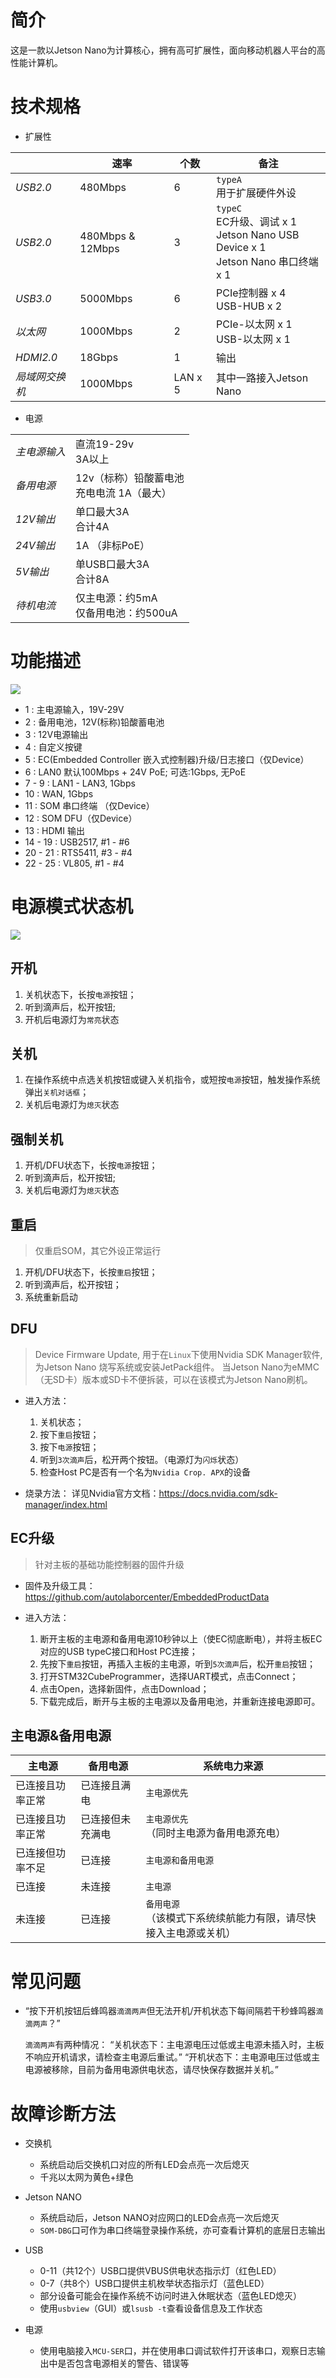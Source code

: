 <!--
 * @Description: 
 * @Date: 2020-09-11 18:51:20
 * @LastEditors: CK.Zh
 * @LastEditTime: 2021-01-07 18:40:28
 * @FilePath: \pm1-navigationkit-docs\source\user_guide\mother_board\doc.md
-->
# 简介

这是一款以Jetson Nano为计算核心，拥有高可扩展性，面向移动机器人平台的高性能计算机。

# 技术规格

* 扩展性

|              | 速率     | 个数 | 备注                                                                      |
|--------------|----------|------|---------------------------------------------------------------------------|
| *USB2.0*       | 480Mbps  | 6    | `typeA` </br> 用于扩展硬件外设                                                          |
| *USB2.0*       | 480Mbps & 12Mbps      | 3    | `typeC` </br> EC升级、调试 x 1 </br> Jetson Nano USB Device x 1 </br> Jetson Nano 串口终端 x 1 |
| *USB3.0*       | 5000Mbps | 6    | PCIe控制器 x 4 </br> USB-HUB x 2                                              |
| *以太网*       | 1000Mbps | 2    | PCIe-以太网 x 1  </br>  USB-以太网 x 1                                         |
| *HDMI2.0*      | 18Gbps   | 1    | 输出                                                                        |
| *局域网交换机* | 1000Mbps | LAN x 5    |   其中一路接入Jetson Nano                                    |



* 电源

|            |                                                   |
|------------|---------------------------------------------------|
| *主电源输入* | 直流19-29v  </br>  3A以上                         |
| *备用电源*   | 12v（标称）铅酸蓄电池  </br>  充电电流 1A（最大） |
| *12V输出*    | 单口最大3A </br> 合计4A                           |
| *24V输出*    | 1A （非标PoE）                                    |
| *5V输出*     | 单USB口最大3A </br> 合计8A                        |
| *待机电流*   | 仅主电源：约5mA </br> 仅备用电池：约500uA       |


# 功能描述

![](imgs/pm1_navikit_hw_introduction.png)

* 1 : 主电源输入，19V-29V
* 2 : 备用电池，12V(标称)铅酸蓄电池
* 3 : 12V电源输出
* 4 : 自定义按键
* 5 : EC(Embedded Controller 嵌入式控制器)升级/日志接口（仅Device）
* 6 : LAN0 默认100Mbps + 24V PoE; 可选:1Gbps, 无PoE
* 7 - 9 : LAN1 - LAN3, 1Gbps
* 10 : WAN, 1Gbps
* 11 : SOM 串口终端 （仅Device）
* 12 : SOM DFU（仅Device）
* 13 : HDMI 输出
* 14 - 19 : USB2517, #1 - #6
* 20 - 21 : RTS5411, #3 - #4
* 22 - 25 : VL805, #1 - #4

# 电源模式状态机

![](imgs/power_state_machine.jpg)

## 开机

1. 关机状态下，长按`电源`按钮；
2. 听到滴声后，松开按钮;
3. 开机后电源灯为`常亮`状态

## 关机
1. 在操作系统中点选关机按钮或键入关机指令，或短按`电源`按钮，触发操作系统弹出`关机对话框`；
2. 关机后电源灯为`熄灭`状态
## 强制关机

1. 开机/DFU状态下，长按`电源`按钮；
2. 听到滴声后，松开按钮;
3. 关机后电源灯为`熄灭`状态

## 重启
> 仅重启SOM，其它外设正常运行

1. 开机/DFU状态下，长按`重启`按钮；
2. 听到滴声后，松开按钮；
3. 系统重新启动
## DFU

> Device Firmware Update, 用于在`Linux`下使用Nvidia SDK Manager软件,为Jetson Nano 烧写系统或安装JetPack组件。
> 当Jetson Nano为eMMC（无SD卡）版本或SD卡不便拆装，可以在该模式为Jetson Nano刷机。

 * 进入方法：
    1. 关机状态；
    2. 按下`重启`按钮；
    3. 按下`电源`按钮；
    4. 听到`3次滴声`后，松开两个按钮。（电源灯为`闪烁`状态）
    5. 检查Host PC是否有一个名为`Nvidia Crop. APX`的设备

* 烧录方法：
    详见Nvidia官方文档：https://docs.nvidia.com/sdk-manager/index.html

## EC升级

> 针对主板的基础功能控制器的固件升级

* 固件及升级工具： https://github.com/autolaborcenter/EmbeddedProductData

* 进入方法：
   1. 断开主板的主电源和备用电源10秒钟以上（使EC彻底断电），并将主板EC对应的USB typeC接口和Host PC连接；
   2. 先按下`重启`按钮，再插入主板的主电源，听到`5次滴声`后，松开`重启`按钮；
   3. 打开STM32CubeProgrammer，选择UART模式，点击Connect；
   4. 点击Open，选择新固件，点击Download；
   5. 下载完成后，断开与主板的主电源以及备用电池，并重新连接电源即可。


## 主电源&备用电源

| 主电源 | 备用电源 | 系统电力来源 |
|-|-|-|
| 已连接且功率正常 | 已连接且满电 | `主电源优先`|
| 已连接且功率正常 | 已连接但未充满电 | `主电源优先` </br> （同时主电源为备用电源充电）|
| 已连接但功率不足 | 已连接 |  `主电源和备用电源`|
| 已连接 | 未连接 | `主电源` |
| 未连接 | 已连接 | `备用电源` </br> （该模式下系统续航能力有限，请尽快接入主电源或关机）|

# 常见问题

* “按下开机按钮后蜂鸣器`滴滴两声`但无法开机/开机状态下每间隔若干秒蜂鸣器`滴滴两声`？”
  
  `滴滴两声`有两种情况：
  “关机状态下：主电源电压过低或主电源未插入时，主板不响应开机请求，请检查主电源后重试。”
  “开机状态下：主电源电压过低或主电源被移除，目前为备用电源供电状态，请尽快保存数据并关机。”
  
  
# 故障诊断方法
* 交换机
    * 系统启动后交换机口对应的所有LED会点亮一次后熄灭
    * 千兆以太网为黄色+绿色

* Jetson NANO
    * 系统启动后，Jetson NANO对应网口的LED会点亮一次后熄灭
    * `SOM-DBG`口可作为串口终端登录操作系统，亦可查看计算机的底层日志输出

* USB 
    * 0-11（共12个）USB口提供VBUS供电状态指示灯（红色LED）
    * 0-7（共8个）USB口提供主机枚举状态指示灯（蓝色LED）
    * 部分设备可能会在操作系统不访问时进入休眠状态（蓝色LED熄灭）
    * 使用`usbview`（GUI）或`lsusb -t`查看设备信息及工作状态
 * 电源
    * 使用电脑接入`MCU-SER`口，并在使用串口调试软件打开该串口，观察日志输出中是否包含电源相关的警告、错误等

